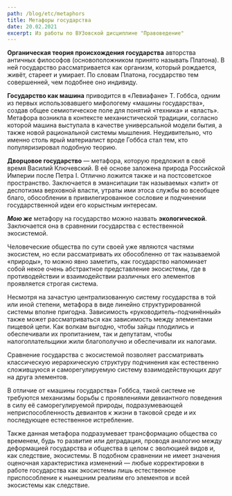 ```yaml
---
path: /blog/etc/metaphors
title: Метафоры государства
date: 20.02.2021
excerpt: Из работы по ВУЗовской дисциплине "Правоведение"
---
```


**Органическая теория происхождения государства** авторства античных философов
\(основоположником принято называть Платона\). В ней государство рассматривается
как организм, который рождается, живёт, стареет и умирает. По словам Платона,
государство тем совершенней, чем подобнее оно индивиду.

**Государство как машина** приводится в «Левиафане» Т. Гоббса, одним из первых
использовавшего мифологему «машины государства», создав общее семиотическое поле
для понятий «техника» и «власть». Метафора возникла в контексте механистической
традиции, согласно которой машина выступала в качестве универсальной модели
бытия, а также новой рациональной системы мышления. Неудивительно, что именно
столь ярый материалист вроде Гоббса стал тем, кто популяризировал подобную
теорию.

**Дворцовое государство** — метафора, которую предложил в своё время Василий
Ключевский. В её основе заложена природа Российской Империи после Петра I.
Отлично ложится также и на постсоветское пространство. Заключается в эмансипации
так называемых «элит» от деспотизма верховной власти, утраты ими этоса службы во
всеобщее благо, обособлении в привилегированное сословие и подчинении
государственной идеи его корыстным интересам.

**_Мою же_** метафору на государство можно назвать **экологической**.
Заключается она в сравнении государства с естественной экосистемой.

Человеческие общества по сути своей уже являются частями экосистем, но если
рассматривать их обособленно от так называемой «природы», то можно явно
заметить, как государство напоминает собой некое очень абстрактное представление
экосистемы, где в противодействии и взаимодействии различных его элементов
проявляется строгая система.

Несмотря на зачастую централизованную систему государства в той или иной
степени, метафора в виде линейно структурированной системы вполне пригодна.
Зависимость «руководитель\-подчинённый» также может рассматриваться как
зависимость между элементами пищевой цепи. Как волкам выгодно, чтобы зайцы
плодились и обеспечивали их пропитанием, так и депутатам, чтобы
налогоплательщики жили благополучно и обеспечивали их налогами.

Сравнение государства с экосистемой позволяет рассматривать классическую
иерархическую структуру подчинения как естественно сложившуюся и
саморегулируемую систему взаимодействующих друг на друга элементов.

В отличие от «машины государства» Гоббса, такой системе не требуются механизмы
борьбы с проявлениями девиантного поведения в силу её саморегулируемой природы,
подразумевающей неприспособленность девиантов к жизни в таковой среде и их
последующее естественное истребление.

Также данная метафора подразумевает трансформацию общества со временем, будь то
развитие или деградация, проводя аналогию между деформацией государства и
общества в целом с эволюцией видов и, как следствие, экосистемы. В подобном
сравнении не имеет значения оценочная характеристика изменений — любые
корректировки в работе государства как экосистемы лишь естественное
приспособление к нынешним реалиям его элементов и всей экосистемы как следствие.
